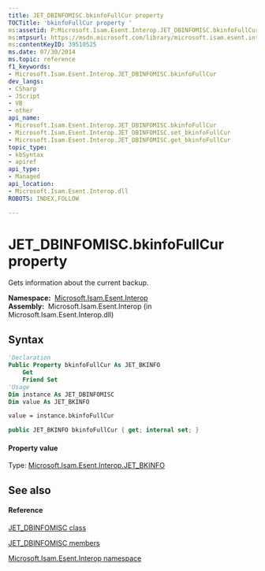 ```yaml
---
title: JET_DBINFOMISC.bkinfoFullCur property 
TOCTitle: 'bkinfoFullCur property '
ms:assetid: P:Microsoft.Isam.Esent.Interop.JET_DBINFOMISC.bkinfoFullCur
ms:mtpsurl: https://msdn.microsoft.com/library/microsoft.isam.esent.interop.jet_dbinfomisc.bkinfofullcur(v=EXCHG.10)
ms:contentKeyID: 39510525
ms.date: 07/30/2014
ms.topic: reference
f1_keywords:
- Microsoft.Isam.Esent.Interop.JET_DBINFOMISC.bkinfoFullCur
dev_langs:
- CSharp
- JScript
- VB
- other
api_name: 
- Microsoft.Isam.Esent.Interop.JET_DBINFOMISC.bkinfoFullCur
- Microsoft.Isam.Esent.Interop.JET_DBINFOMISC.set_bkinfoFullCur
- Microsoft.Isam.Esent.Interop.JET_DBINFOMISC.get_bkinfoFullCur
topic_type: 
- kbSyntax
- apiref
api_type: 
- Managed
api_location: 
- Microsoft.Isam.Esent.Interop.dll
ROBOTS: INDEX,FOLLOW

---
```


# JET_DBINFOMISC.bkinfoFullCur property

Gets information about the current backup.

**Namespace:**  [Microsoft.Isam.Esent.Interop](./microsoft.isam.esent.interop-namespace.md)  
**Assembly:**  Microsoft.Isam.Esent.Interop (in Microsoft.Isam.Esent.Interop.dll)

## Syntax

``` vb
'Declaration
Public Property bkinfoFullCur As JET_BKINFO
    Get
    Friend Set
'Usage
Dim instance As JET_DBINFOMISC
Dim value As JET_BKINFO

value = instance.bkinfoFullCur
```

``` csharp
public JET_BKINFO bkinfoFullCur { get; internal set; }
```

#### Property value

Type: [Microsoft.Isam.Esent.Interop.JET_BKINFO](./jet-bkinfo-structure2.md)  

## See also

#### Reference

[JET_DBINFOMISC class](./jet-dbinfomisc-class.md)

[JET_DBINFOMISC members](./jet-dbinfomisc-members.md)

[Microsoft.Isam.Esent.Interop namespace](./microsoft.isam.esent.interop-namespace.md)